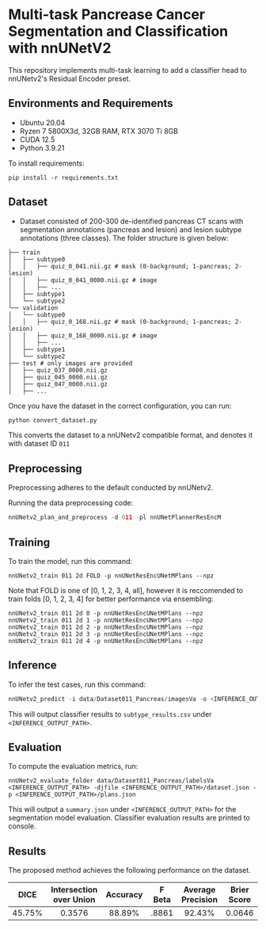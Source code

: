 # Multi-task Pancrease Cancer Segmentation and Classification with nnUNetV2

This repository implements multi-task learning to add a classifier head to nnUNetv2's Residual Encoder preset.

## Environments and Requirements

- Ubuntu 20.04
- Ryzen 7 5800X3d, 32GB RAM, RTX 3070 Ti 8GB
- CUDA 12.5
- Python 3.9.21

To install requirements:

```setup
pip install -r requirements.txt
```

## Dataset

- Dataset consisted of 200-300 de-identified pancreas CT scans with segmentation annotations (pancreas and lesion) and
lesion subtype annotations (three classes). The folder structure is given below:
```
├── train
│   ├── subtype0
│   │   ├── quiz_0_041.nii.gz # mask (0-background; 1-pancreas; 2-lesion)
│   │   ├── quiz_0_041_0000.nii.gz # image
│   │   ├── ...
│   ├── subtype1
│   └── subtype2
└── validation
│   └── subtype0
│   │   ├── quiz_0_168.nii.gz # mask (0-background; 1-pancreas; 2-lesion)
│   │   ├── quiz_0_168_0000.nii.gz # image
│   │   ├── ...
│   ├── subtype1
│   └── subtype2
├── test # only images are provided
│   ├── quiz_037_0000.nii.gz
│   ├── quiz_045_0000.nii.gz
│   ├── quiz_047_0000.nii.gz
│   ├── ...
```

Once you have the dataset in the correct configuration, you can run:

```python
python convert_dataset.py
```
This converts the dataset to a nnUNetv2 compatible format, and denotes it with dataset ID `011`

## Preprocessing

Preprocessing adheres to the default conducted by nnUNetv2.

Running the data preprocessing code:

```python
nnUNetv2_plan_and_preprocess -d 011 -pl nnUNetPlannerResEncM 
```

## Training

To train the model, run this command:

```train
nnUNetv2_train 011 2d FOLD -p nnUNetResEncUNetMPlans --npz
```
Note that FOLD is one of [0, 1, 2, 3, 4, all], however it is reccomended to train folds [0, 1, 2, 3, 4] for better performance via ensembling:

```
nnUNetv2_train 011 2d 0 -p nnUNetResEncUNetMPlans --npz
nnUNetv2_train 011 2d 1 -p nnUNetResEncUNetMPlans --npz
nnUNetv2_train 011 2d 2 -p nnUNetResEncUNetMPlans --npz
nnUNetv2_train 011 2d 3 -p nnUNetResEncUNetMPlans --npz
nnUNetv2_train 011 2d 4 -p nnUNetResEncUNetMPlans --npz
```

## Inference

To infer the test cases, run this command:

```python
nnUNetv2_predict -i data/Dataset011_Pancreas/imagesVa -o <INFERENCE_OUTPUT_PATH> -d 011 -c 2d -p nnUNetResEncUNetMPlans
```
This will output classifier results to `subtype_results.csv` under `<INFERENCE_OUTPUT_PATH>`.


## Evaluation

To compute the evaluation metrics, run:

```eval
nnUNetv2_evaluate_folder data/Dataset011_Pancreas/labelsVa <INFERENCE_OUTPUT_PATH> -djfile <INFERENCE_OUTPUT_PATH>/dataset.json -p <INFERENCE_OUTPUT_PATH>/plans.json
```
This will output a `summary.json` under `<INFERENCE_OUTPUT_PATH>` for the segmentation model evaluation. Classifier evaluation results are printed to console.


## Results

The proposed method achieves the following performance on the dataset.

|  DICE  | Intersection over Union | Accuracy | F Beta | Average Precision | Brier Score |
| :----: | :---------------------: |:--------:|:------:|:-----------------:|:-----------:|
| 45.75% |         0.3576          |  88.89%  | .8861  |      92.43%       |   0.0646    |

